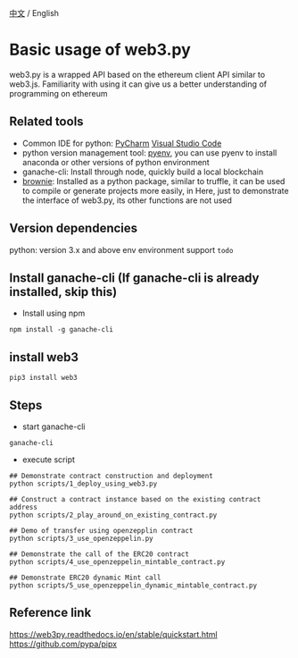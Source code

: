 [中文](./README-CN.md) / English
# Basic usage of web3.py
web3.py is a wrapped API based on the ethereum client API similar to web3.js. Familiarity with using it can give us a better understanding of programming on ethereum 

## Related tools
- Common IDE for python: [PyCharm](https://www.jetbrains.com/pycharm/) [Visual Studio Code](https://code.visualstudio.com/)
- python version management tool: [pyenv](https://github.com/pyenv/pyenv), you can use pyenv to install anaconda or other versions of python environment
- ganache-cli: Install through node, quickly build a local blockchain
- [brownie](https://eth-brownie.readthedocs.io/en/stable/toctree.html): Installed as a python package, similar to truffle, it can be used to compile or generate projects more easily, in Here, just to demonstrate the interface of web3.py, its other functions are not used

## Version dependencies
python: version 3.x and above
env environment support `todo`

## Install ganache-cli (If ganache-cli is already installed, skip this)
- Install using npm
```
npm install -g ganache-cli
```

## install web3
```
pip3 install web3
```

## Steps
- start ganache-cli
```
ganache-cli
```

- execute script
```
## Demonstrate contract construction and deployment
python scripts/1_deploy_using_web3.py

## Construct a contract instance based on the existing contract address
python scripts/2_play_around_on_existing_contract.py

## Demo of transfer using openzepplin contract
python scripts/3_use_openzeppelin.py

## Demonstrate the call of the ERC20 contract
python scripts/4_use_openzeppelin_mintable_contract.py

## Demonstrate ERC20 dynamic Mint call
python scripts/5_use_openzeppelin_dynamic_mintable_contract.py
```


## Reference link
https://web3py.readthedocs.io/en/stable/quickstart.html
https://github.com/pypa/pipx